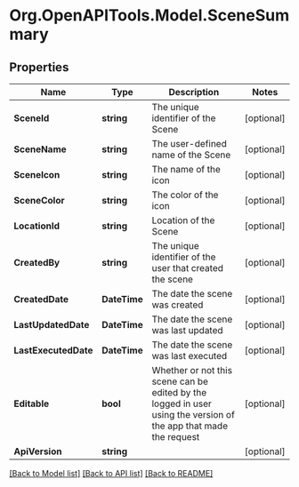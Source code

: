 # Org.OpenAPITools.Model.SceneSummary
## Properties

Name | Type | Description | Notes
------------ | ------------- | ------------- | -------------
**SceneId** | **string** | The unique identifier of the Scene | [optional] 
**SceneName** | **string** | The user-defined name of the Scene | [optional] 
**SceneIcon** | **string** | The name of the icon | [optional] 
**SceneColor** | **string** | The color of the icon | [optional] 
**LocationId** | **string** | Location of the Scene | [optional] 
**CreatedBy** | **string** | The unique identifier of the user that created the scene | [optional] 
**CreatedDate** | **DateTime** | The date the scene was created | [optional] 
**LastUpdatedDate** | **DateTime** | The date the scene was last updated | [optional] 
**LastExecutedDate** | **DateTime** | The date the scene was last executed | [optional] 
**Editable** | **bool** | Whether or not this scene can be edited by the logged in user using the version of the app that made the request | [optional] 
**ApiVersion** | **string** |  | [optional] 

[[Back to Model list]](../README.md#documentation-for-models) [[Back to API list]](../README.md#documentation-for-api-endpoints) [[Back to README]](../README.md)

